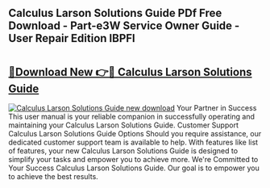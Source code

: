 ## Calculus Larson Solutions Guide PDf Free Download - Part-e3W Service Owner Guide - User Repair Edition lBPFl

# <h2><a href="http://bc70988.oget.top/?id=Calculus+Larson+Solutions+Guide">🔗Download New 👉🔴 Calculus Larson Solutions Guide</a></h2>

[![Calculus Larson Solutions Guide new download](https://i.imgur.com/5g1atiW.png)](http://bc70988.oget.top/?id=Calculus+Larson+Solutions+Guide)
Your Partner in Success This user manual is your reliable companion in successfully operating and maintaining your Calculus Larson Solutions Guide. Customer Support Calculus Larson Solutions Guide Options Should you require assistance, our dedicated customer support team is available to help. With features like list of features, your new Calculus Larson Solutions Guide is designed to simplify your tasks and empower you to achieve more. We're Committed to Your Success Calculus Larson Solutions Guide. Our goal is to empower you to achieve the best results.
